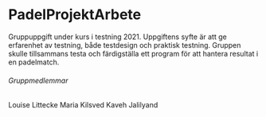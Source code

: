 # PadelProjektArbete
Gruppuppgift under kurs i testning 2021. Uppgiftens syfte är att ge erfarenhet av testning, både testdesign och praktisk testning. 
Gruppen skulle tillsammans testa och färdigställa ett program för att hantera resultat i en padelmatch.

###### Gruppmedlemmar
Louise Littecke
Maria Kilsved
Kaveh Jalilyand
